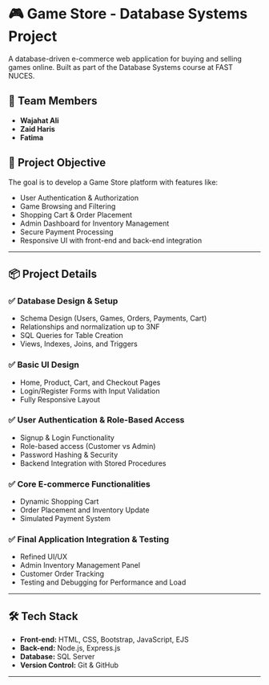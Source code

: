 # 🎮 Game Store - Database Systems Project

A database-driven e-commerce web application for buying and selling games online. Built as part of the Database Systems course at FAST NUCES.

## 👥 Team Members

- **Wajahat Ali**
- **Zaid Haris**
- **Fatima**

## 📌 Project Objective

The goal is to develop a Game Store platform with features like:

- User Authentication & Authorization
- Game Browsing and Filtering
- Shopping Cart & Order Placement
- Admin Dashboard for Inventory Management
- Secure Payment Processing
- Responsive UI with front-end and back-end integration

---

## 📦 Project Details

### ✅ Database Design & Setup

- Schema Design (Users, Games, Orders, Payments, Cart)
- Relationships and normalization up to 3NF
- SQL Queries for Table Creation
- Views, Indexes, Joins, and Triggers

### ✅ Basic UI Design

- Home, Product, Cart, and Checkout Pages
- Login/Register Forms with Input Validation
- Fully Responsive Layout

### ✅ User Authentication & Role-Based Access

- Signup & Login Functionality
- Role-based access (Customer vs Admin)
- Password Hashing & Security
- Backend Integration with Stored Procedures

### ✅ Core E-commerce Functionalities

- Dynamic Shopping Cart
- Order Placement and Inventory Update
- Simulated Payment System

### ✅ Final Application Integration & Testing

- Refined UI/UX
- Admin Inventory Management Panel
- Customer Order Tracking
- Testing and Debugging for Performance and Load

---

## 🛠️ Tech Stack

- **Front-end:** HTML, CSS, Bootstrap, JavaScript, EJS
- **Back-end:** Node.js, Express.js
- **Database:** SQL Server
- **Version Control:** Git & GitHub

---



